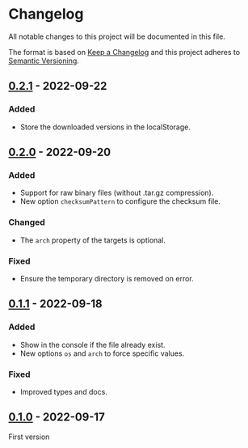 <!-- deno-fmt-ignore-file -->

# Changelog

All notable changes to this project will be documented in this file.

The format is based on [Keep a Changelog](http://keepachangelog.com/)
and this project adheres to [Semantic Versioning](http://semver.org/).

## [0.2.1] - 2022-09-22
### Added
- Store the downloaded versions in the localStorage.

## [0.2.0] - 2022-09-20
### Added
- Support for raw binary files (without .tar.gz compression).
- New option `checksumPattern` to configure the checksum file.

### Changed
- The `arch` property of the targets is optional.

### Fixed
- Ensure the temporary directory is removed on error.

## [0.1.1] - 2022-09-18
### Added
- Show in the console if the file already exist.
- New options `os` and `arch` to force specific values.

### Fixed
- Improved types and docs.

## [0.1.0] - 2022-09-17
First version

[0.2.1]: https://github.com/oscarotero/dbin/compare/v0.2.0...v0.2.1
[0.2.0]: https://github.com/oscarotero/dbin/compare/v0.1.1...v0.2.0
[0.1.1]: https://github.com/oscarotero/dbin/compare/v0.1.0...v0.1.1
[0.1.0]: https://github.com/oscarotero/dbin/releases/tag/v0.1.0
